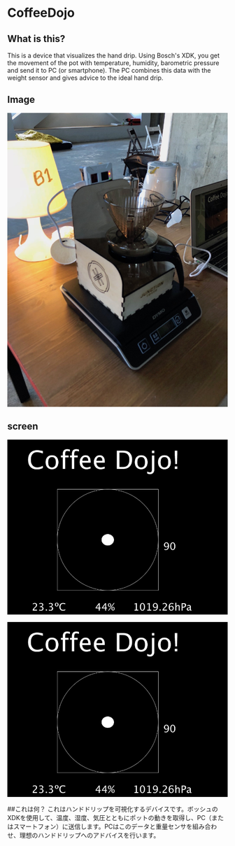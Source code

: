 # CoffeeDojo


## What is this?
This is a device that visualizes the hand drip. Using Bosch's XDK, you get the movement of the pot with temperature, humidity, barometric pressure and send it to PC (or smartphone). The PC combines this data with the weight sensor and gives advice to the ideal hand drip.

## Image
![Image](https://github.com/NaohiroIIDA/CoffeeDojo/blob/master/IMG_0483.jpg?raw=true)

## screen
![Image](https://github.com/NaohiroIIDA/CoffeeDojo/blob/master/screen.png?raw=true)

![Image](https://github.com/NaohiroIIDA/CoffeeDojo/blob/master/screen.png?raw=true)



##これは何？
これはハンドドリップを可視化するデバイスです。ボッシュのXDKを使用して、温度、湿度、気圧とともにポットの動きを取得し、PC（またはスマートフォン）に送信します。PCはこのデータと重量センサを組み合わせ、理想のハンドドリップへのアドバイスを行います。